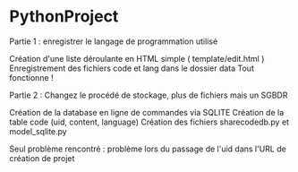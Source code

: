 # PythonProject

Partie 1 : enregistrer le langage de programmation utilisé

Création d'une liste déroulante en HTML simple ( template/edit.html )
Enregistrement des fichiers code et lang dans le dossier data
Tout fonctionne !


Partie 2 : Changez le procédé de stockage, plus de fichiers mais un SGBDR

Création de la database en ligne de commandes via SQLITE
Création de la table code (uid, content, language)
Création des fichiers sharecodedb.py et model_sqlite.py

Seul problème rencontré : problème lors du passage de l'uid dans l'URL de création de projet
